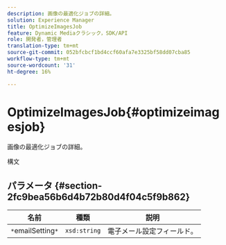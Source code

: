 ```yaml
---
description: 画像の最適化ジョブの詳細。
solution: Experience Manager
title: OptimizeImagesJob
feature: Dynamic Mediaクラシック，SDK/API
role: 開発者，管理者
translation-type: tm+mt
source-git-commit: 052bfcbcf1bd4ccf60afa7e3325bf58dd07cba85
workflow-type: tm+mt
source-wordcount: '31'
ht-degree: 16%

---
```



# OptimizeImagesJob{#optimizeimagesjob}

画像の最適化ジョブの詳細。

構文

## パラメータ {#section-2fc9bea56b6d4b72b80d4f04c5f9b862}

| 名前 | 種類 | 説明 |
|---|---|---|
| `*`emailSetting`*` | `xsd:string` | 電子メール設定フィールド。 |

